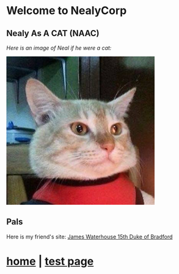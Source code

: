 <a name="topIndex"></a>
# Welcome to NealyCorp

## Nealy As A CAT (NAAC)
*Here is an image of Neal if he were a cat:*

![alt text](./images/jimmie.jpeg "Neal As A Cat")

## Pals

Here is my friend's site:
[James Waterhouse 15th Duke of Bradford](https://www.jameswaterhouse.net)


# [home](#topIndex) | [test page](./docs/test.md)
